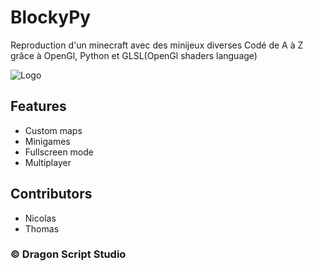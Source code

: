
# BlockyPy 

Reproduction d'un minecraft avec des minijeux diverses
Codé de A à Z grâce à OpenGl, Python et GLSL(OpenGl shaders language)

![Logo](https://raw.githubusercontent.com/Nicocrafti0102/BlockyPy/refs/heads/main/icon.ico)
## Features

- Custom maps
- Minigames
- Fullscreen mode
- Multiplayer


## Contributors

- Nicolas
- Thomas





### © Dragon Script Studio
